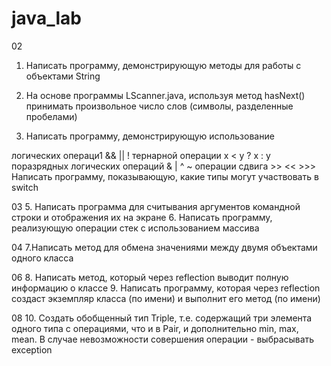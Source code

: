 # java_lab
02

1. Написать программу, демонстрирующую методы для работы с объектами String

2. На основе программы LScanner.java, используя метод hasNext() принимать произвольное число слов (символы, разделенные пробелами)

3. Написать программу, демонстрирующую использование
   
  логических операци1 && || !
  тернарной операции x < y ? x : y
  поразрядных логических операций & | ^ ~
  операции сдвига >> << >>>
  Написать программу, показывающую, какие типы могут участвовать в switch
  
03
5. Написать программа для считывания аргументов командной строки и отображения их на экране
6. Написать программу, реализующую операции стек с использованием массива

04
7.Написать метод для обмена значениями между двумя объектами одного класса

06
8. Написать метод, который через reflection выводит полную информацию о классе
9. Написать программу, которая через reflection создаст экземпляр класса (по имени) и выполнит его метод (по имени)

08
10. Создать обобщенный тип Triple, т.е. содержащий три элемента одного типа с операциями, что и в Pair, и дополнительно min, max, mean. В случае невозможности совершения операции - выбрасывать exception
